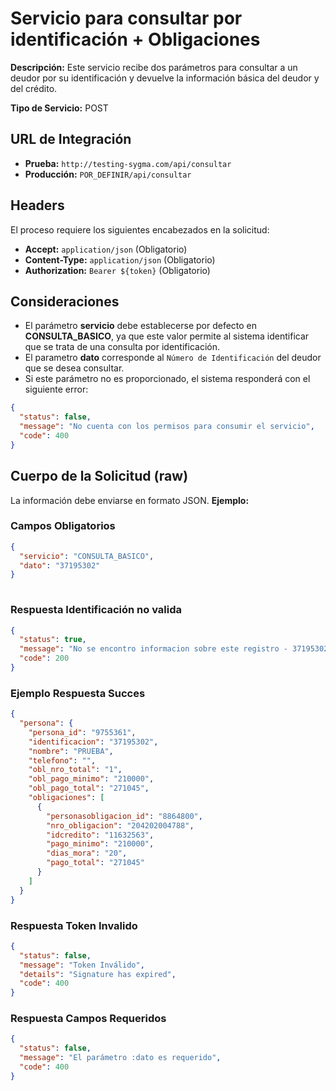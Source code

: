 # Servicio para consultar por identificación + Obligaciones


**Descripción:** Este servicio recibe dos parámetros para consultar a un deudor por su identificación y devuelve la información básica del deudor y del crédito.

**Tipo de Servicio:** POST

## **URL de Integración**

- **Prueba:** `http://testing-sygma.com/api/consultar`
- **Producción:** `POR_DEFINIR/api/consultar`

## **Headers**  

El proceso requiere los siguientes encabezados en la solicitud:

- **Accept:** `application/json` (Obligatorio)
- **Content-Type:** `application/json` (Obligatorio)
- **Authorization:** `Bearer ${token}` (Obligatorio)

## **Consideraciones**
- El parámetro **servicio** debe establecerse por defecto en **CONSULTA_BASICO**, ya que este valor permite al sistema identificar que se trata de una consulta por identificación.
- El parametro **dato** corresponde al ````Número de Identificación```` del deudor que se desea consultar.
- Si este parámetro no es proporcionado, el sistema responderá con el siguiente error:

`````json
{
  "status": false,
  "message": "No cuenta con los permisos para consumir el servicio",
  "code": 400
}
`````

## **Cuerpo de la Solicitud (raw)** 

La información debe enviarse en formato JSON. **Ejemplo:**

### **Campos Obligatorios**

``````json
{
  "servicio": "CONSULTA_BASICO", 
  "dato": "37195302" 
}
  
``````

### **Respuesta Identificación no valida**
``````json
{
  "status": true,
  "message": "No se encontro informacion sobre este registro - 37195302111",
  "code": 200
}
``````



### **Ejemplo Respuesta Succes**

``````json
{
  "persona": {
    "persona_id": "9755361",
    "identificacion": "37195302",
    "nombre": "PRUEBA",
    "telefono": "",
    "obl_nro_total": "1",
    "obl_pago_minimo": "210000",
    "obl_pago_total": "271045",
    "obligaciones": [
      {
        "personasobligacion_id": "8864800",
        "nro_obligacion": "204202004788",
        "idcredito": "11632563",
        "pago_minimo": "210000",
        "dias_mora": "20",
        "pago_total": "271045"
      }
    ]
  }
}
``````

### **Respuesta Token Invalido**

``````json
{
  "status": false,
  "message": "Token Inválido",
  "details": "Signature has expired",
  "code": 400
}
``````

### **Respuesta Campos Requeridos**

``````json
{
  "status": false,
  "message": "El parámetro :dato es requerido",
  "code": 400
}
``````
